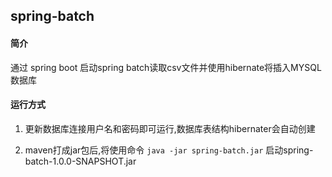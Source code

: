 ## spring-batch

#### 简介

  通过 spring boot 启动spring batch读取csv文件并使用hibernate将插入MYSQL数据库

#### 运行方式

  1. 更新数据库连接用户名和密码即可运行,数据库表结构hibernater会自动创建

  2. maven打成jar包后,将使用命令 `java -jar spring-batch.jar` 启动spring-batch-1.0.0-SNAPSHOT.jar
